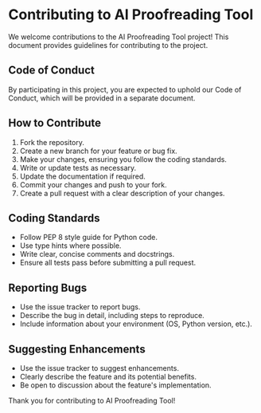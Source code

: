 # Contributing to AI Proofreading Tool

We welcome contributions to the AI Proofreading Tool project! This document provides guidelines for contributing to the project.

## Code of Conduct

By participating in this project, you are expected to uphold our Code of Conduct, which will be provided in a separate document.

## How to Contribute

1. Fork the repository.
2. Create a new branch for your feature or bug fix.
3. Make your changes, ensuring you follow the coding standards.
4. Write or update tests as necessary.
5. Update the documentation if required.
6. Commit your changes and push to your fork.
7. Create a pull request with a clear description of your changes.

## Coding Standards

- Follow PEP 8 style guide for Python code.
- Use type hints where possible.
- Write clear, concise comments and docstrings.
- Ensure all tests pass before submitting a pull request.

## Reporting Bugs

- Use the issue tracker to report bugs.
- Describe the bug in detail, including steps to reproduce.
- Include information about your environment (OS, Python version, etc.).

## Suggesting Enhancements

- Use the issue tracker to suggest enhancements.
- Clearly describe the feature and its potential benefits.
- Be open to discussion about the feature's implementation.

Thank you for contributing to AI Proofreading Tool!